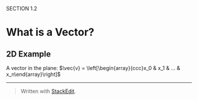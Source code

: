 SECTION 1.2
# What is a Vector?

## 2D Example

A vector in the plane:
$\vec{v} = \left[\begin{array}{ccc}x_0 & x_1 & ... & x_n\end{array}\right]$







---
> Written with [StackEdit](https://stackedit.io/).
<!--stackedit_data:
eyJoaXN0b3J5IjpbMTk0NjExMzMzM119
-->